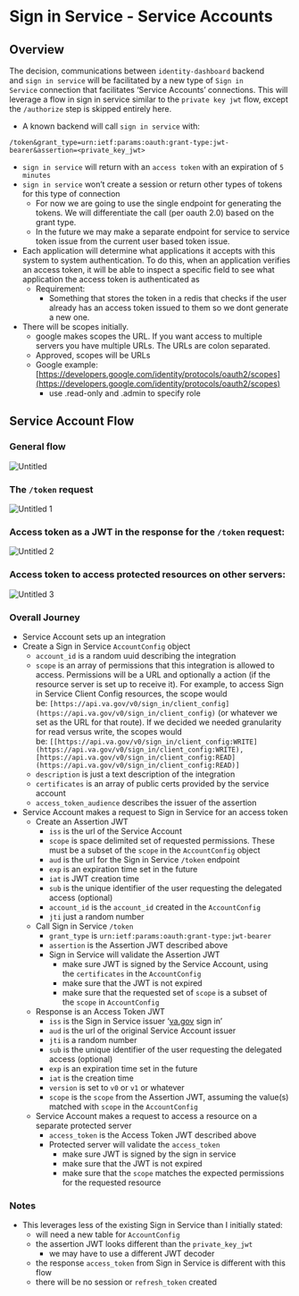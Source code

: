 # Sign in Service - Service Accounts

## Overview

The decision, communications between `identity-dashboard` backend and `sign in service` will be facilitated by a new type of `Sign in Service` connection that facilitates ‘Service Accounts’ connections. This will leverage a flow in sign in service similar to the `private key jwt` flow, except the `/authorize` step is skipped entirely here.

- A known backend will call `sign in service` with:

`/token&grant_type=urn:ietf:params:oauth:grant-type:jwt-bearer&assertion=<private_key_jwt>`

- `sign in service` will return with an `access token` with an expiration of `5 minutes`
- `sign in service` won’t create a session or return other types of tokens for this type of connection
    - For now we are going to use the single endpoint for generating the tokens. We will differentiate the call (per oauth 2.0) based on the grant type.
    - In the future we may make a separate endpoint for service to service token issue from the current user based token issue.
- Each application will determine what applications it accepts with this system to system authentication. To do this, when an application verifies an access token, it will be able to inspect a specific field to see what application the access token is authenticated as
    - Requirement:
        - Something that stores the token in a redis that checks if the user already has an access token issued to them so we dont generate a new one.
- There will be scopes initially.
    - google makes scopes the URL. If you want access to multiple servers you have multiple URLs. The URLs are colon separated.
    - Approved, scopes will be URLs
    - Google example: [https://developers.google.com/identity/protocols/oauth2/scopes](https://developers.google.com/identity/protocols/oauth2/scopes)
        - use .read-only and .admin to specify role

## Service Account Flow

### General flow
![Untitled](https://github.com/department-of-veterans-affairs/va.gov-team/assets/71290526/4cac8550-66cf-4678-a015-12d0b2b03b03)

### The `/token` request
![Untitled 1](https://github.com/department-of-veterans-affairs/va.gov-team/assets/71290526/bceb9a9b-f05b-4f2b-93a2-5b145d3f2d13)

### Access token as a JWT in the response for the `/token` request:
![Untitled 2](https://github.com/department-of-veterans-affairs/va.gov-team/assets/71290526/1566a6d3-eadb-4047-b6f8-7a896359df97)

### Access token to access protected resources on other servers:
![Untitled 3](https://github.com/department-of-veterans-affairs/va.gov-team/assets/71290526/38b522c5-ac29-45af-8938-22202338afdb)

### Overall Journey

- Service Account sets up an integration
- Create a Sign in Service `AccountConfig` object
    - `account_id` is a random uuid describing the integration
    - `scope` is an array of permissions that this integration is allowed to access. Permissions will be a URL and optionally a action (if the resource server is set up to receive it). For example, to access Sign in Service Client Config resources, the scope would be: `[https://api.va.gov/v0/sign_in/client_config](https://api.va.gov/v0/sign_in/client_config)` (or whatever we set as the URL for that route). If we decided we needed granularity for read versus write, the scopes would be: `[[https://api.va.gov/v0/sign_in/client_config:WRITE](https://api.va.gov/v0/sign_in/client_config:WRITE), [https://api.va.gov/v0/sign_in/client_config:READ](https://api.va.gov/v0/sign_in/client_config:READ)]`
    - `description` is just a text description of the integration
    - `certificates` is an array of public certs provided by the service account
    - `access_token_audience` describes the issuer of the assertion
- Service Account makes a request to Sign in Service for an access token
    - Create an Assertion JWT
        - `iss` is the url of the Service Account
        - `scope` is space delimited set of requested permissions. These must be a subset of the `scope` in the `AccountConfig` object
        - `aud` is the url for the Sign in Service `/token` endpoint
        - `exp` is an expiration time set in the future
        - `iat` is JWT creation time
        - `sub` is the unique identifier of the user requesting the delegated access (optional)
        - `account_id` is the `account_id` created in the `AccountConfig`
        - `jti` just a random number
    - Call Sign in Service `/token`
        - `grant_type` is `urn:ietf:params:oauth:grant-type:jwt-bearer`
        - `assertion` is the Assertion JWT described above
        - Sign in Service will validate the Assertion JWT
            - make sure JWT is signed by the Service Account, using the `certificates` in the `AccountConfig`
            - make sure that the JWT is not expired
            - make sure that the requested set of `scope` is a subset of the `scope` in `AccountConfig`
    - Response is an Access Token JWT
        - `iss` is the Sign in Service issuer ‘[va.gov](http://va.gov/) sign in’
        - `aud` is the url of the original Service Account issuer
        - `jti` is a random number
        - `sub` is the unique identifier of the user requesting the delegated access (optional)
        - `exp` is an expiration time set in the future
        - `iat` is the creation time
        - `version` is set to `v0` or `v1` or whatever
        - `scope` is the `scope` from the Assertion JWT, assuming the value(s) matched with `scope` in the `AccountConfig`
    - Service Account makes a request to access a resource on a separate protected server
        - `access_token` is the Access Token JWT described above
        - Protected server will validate the `access_token`
            - make sure JWT is signed by the sign in service
            - make sure that the JWT is not expired
            - make sure that the `scope` matches the expected permissions for the requested resource

### Notes

- This leverages less of the existing Sign in Service than I initially stated:
    - will need a new table for `AccountConfig`
    - the assertion JWT looks different than the `private_key_jwt`
        - we may have to use a different JWT decoder
    - the response `access_token` from Sign in Service is different with this flow
    - there will be no session or `refresh_token` created
